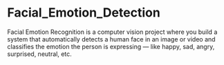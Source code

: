 # Facial_Emotion_Detection
Facial Emotion Recognition is a computer vision project where you build a system that automatically detects a human face in an image or video and classifies the emotion the person is expressing — like happy, sad, angry, surprised, neutral, etc.
